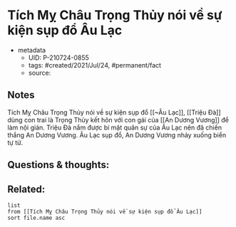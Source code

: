 # Tích Mỵ Châu Trọng Thủy nói về sự kiện sụp đổ Âu Lạc

- metadata
	- UID: P-210724-0855
	- tags: #created/2021/Jul/24, #permanent/fact 
	- source: 

## Notes
Tích Mỵ Châu Trọng Thủy nói về sự kiện sụp đổ [[~Âu Lạc]], [[Triệu Đà]] dùng con trai là Trọng Thủy kết hôn với con gái của [[An Dương Vương]] để làm nội gián. Triệu Đà nắm được bí mật quân sự của Âu Lạc nên đã chiến thắng An Dương Vương. Âu Lạc sụp đổ, An Dương Vương nhảy xuống biển tự tử.

## Questions & thoughts:

## Related:
```dataview
list
from [[Tích Mỵ Châu Trọng Thủy nói về sự kiện sụp đổ Âu Lạc]]
sort file.name asc
```
